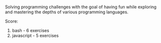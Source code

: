 Solving programming challenges with the goal of having fun while
exploring and mastering the depths of various programming languages.

Score:
1. bash - 6 exercises
2. javascript - 5 exercises
